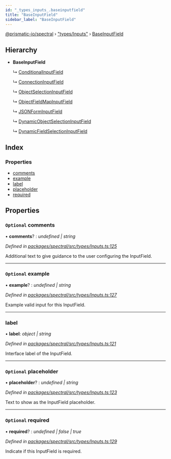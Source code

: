 ```yaml
---
id: "_types_inputs_.baseinputfield"
title: "BaseInputField"
sidebar_label: "BaseInputField"
---
```


[@prismatic-io/spectral](../index.md) › ["types/Inputs"](../modules/_types_inputs_.md) › [BaseInputField](_types_inputs_.baseinputfield.md)

## Hierarchy

* **BaseInputField**

  ↳ [ConditionalInputField](_types_inputs_.conditionalinputfield.md)

  ↳ [ConnectionInputField](_types_inputs_.connectioninputfield.md)

  ↳ [ObjectSelectionInputField](_types_inputs_.objectselectioninputfield.md)

  ↳ [ObjectFieldMapInputField](_types_inputs_.objectfieldmapinputfield.md)

  ↳ [JSONFormInputField](_types_inputs_.jsonforminputfield.md)

  ↳ [DynamicObjectSelectionInputField](_types_inputs_.dynamicobjectselectioninputfield.md)

  ↳ [DynamicFieldSelectionInputField](_types_inputs_.dynamicfieldselectioninputfield.md)

## Index

### Properties

* [comments](_types_inputs_.baseinputfield.md#optional-comments)
* [example](_types_inputs_.baseinputfield.md#optional-example)
* [label](_types_inputs_.baseinputfield.md#label)
* [placeholder](_types_inputs_.baseinputfield.md#optional-placeholder)
* [required](_types_inputs_.baseinputfield.md#optional-required)

## Properties

### `Optional` comments

• **comments**? : *undefined | string*

*Defined in [packages/spectral/src/types/Inputs.ts:125](https://github.com/prismatic-io/spectral/blob/v8.1.0/packages/spectral/src/types/Inputs.ts#L125)*

Additional text to give guidance to the user configuring the InputField.

___

### `Optional` example

• **example**? : *undefined | string*

*Defined in [packages/spectral/src/types/Inputs.ts:127](https://github.com/prismatic-io/spectral/blob/v8.1.0/packages/spectral/src/types/Inputs.ts#L127)*

Example valid input for this InputField.

___

###  label

• **label**: *object | string*

*Defined in [packages/spectral/src/types/Inputs.ts:121](https://github.com/prismatic-io/spectral/blob/v8.1.0/packages/spectral/src/types/Inputs.ts#L121)*

Interface label of the InputField.

___

### `Optional` placeholder

• **placeholder**? : *undefined | string*

*Defined in [packages/spectral/src/types/Inputs.ts:123](https://github.com/prismatic-io/spectral/blob/v8.1.0/packages/spectral/src/types/Inputs.ts#L123)*

Text to show as the InputField placeholder.

___

### `Optional` required

• **required**? : *undefined | false | true*

*Defined in [packages/spectral/src/types/Inputs.ts:129](https://github.com/prismatic-io/spectral/blob/v8.1.0/packages/spectral/src/types/Inputs.ts#L129)*

Indicate if this InputField is required.

